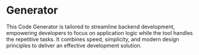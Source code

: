 # Generator
This Code Generator is tailored to streamline backend development, empowering developers to focus on application logic while the tool handles the repetitive tasks. It combines speed, simplicity, and modern design principles to deliver an effective development solution.
